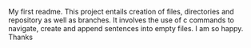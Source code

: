 My first readme.
This project entails creation of files, directories and repository as well as branches.
It involves the use of c commands to navigate, create and append sentences into empty files.
I am so happy. Thanks
